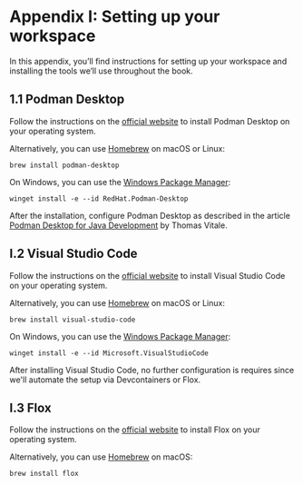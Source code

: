 # Appendix I: Setting up your workspace

In this appendix, you’ll find instructions for setting up your workspace and installing the tools we’ll use throughout the book.

## 1.1 Podman Desktop

Follow the instructions on the [official website](https://podman-desktop.io/docs/installation) to install Podman Desktop on your operating system.

Alternatively, you can use [Homebrew](https://brew.sh) on macOS or Linux:

```shell
brew install podman-desktop
```

On Windows, you can use the [Windows Package Manager](https://learn.microsoft.com/en-us/windows/package-manager/winget/):

```shell
winget install -e --id RedHat.Podman-Desktop
```

After the installation, configure Podman Desktop as described in the article [Podman Desktop for Java Development](https://www.thomasvitale.com/podman-desktop-for-java-development/) by Thomas Vitale.

## I.2 Visual Studio Code

Follow the instructions on the [official website](https://code.visualstudio.com/) to install Visual Studio Code on your operating system.

Alternatively, you can use [Homebrew](https://brew.sh) on macOS or Linux:

```shell
brew install visual-studio-code
```

On Windows, you can use the [Windows Package Manager](https://learn.microsoft.com/en-us/windows/package-manager/winget/):

```shell
winget install -e --id Microsoft.VisualStudioCode
```

After installing Visual Studio Code, no further configuration is requires since we'll automate the setup via Devcontainers or Flox.

## I.3 Flox

Follow the instructions on the [official website](https://flox.dev/docs/install-flox/) to install Flox on your operating system.

Alternatively, you can use [Homebrew](https://brew.sh) on macOS:

```shell
brew install flox
```
